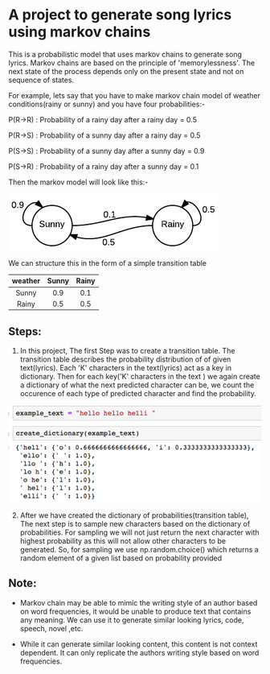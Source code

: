 # A project to generate song lyrics using markov chains
This is a probabilistic model that uses markov chains to generate song lyrics. Markov chains are based on the principle of 'memorylessness'. The next state
of the process depends only on the present state and not on sequence of states.

For example, lets say that you have to make markov chain model of weather conditions(rainy or sunny) and you have four probabilities:-

  P(R->R) : Probability of a rainy day after a rainy day = 0.5

  P(R->S) : Probability of a sunny day after a rainy day = 0.5

  P(S->S) : Probability of a sunny day after a sunny day = 0.9

  P(S->R) : Probability of a rainy day after a sunny day = 0.1
  
Then the markov model will look like this:-



![](images/img1.png)



We can structure this in the form of a simple transition table 

|   weather | Sunny   |  Rainy |
|:-------:| :--------:|:------:|
|Sunny    |     0.9   |     0.1|
|Rainy    |     0.5   |     0.5|

## Steps:
1) In this project, The first Step was to create a transition table. The transition table describes the probability distribution of of given text(lyrics).
Each 'K' characters in the text(lyrics) act as a key in dictionary. Then for each key('K' characters in the text ) we again create a dictionary of what the next
predicted character can be, we count the occurence of each type of predicted character and find the probability.

![](images/img2.png)


2) After we have created the dictionary of probabilities(transition table), The next step is to sample new characters based on the dictionary of probabilities. For sampling we will not just return the next character with highest probability as this will not allow other characters to be generated.
So, for sampling we use np.random.choice() which returns a random element of a given list based on probability provided

 
## Note:
- Markov chain may be able to mimic the writing style of an author based on word frequencies, it would be unable to produce text that contains any meaning. We can use it to generate similar looking lyrics, code, speech, novel ,etc.

- While it can generate similar looking content, this content is not context dependent. It can only replicate the  authors writing style based on word frequencies.

